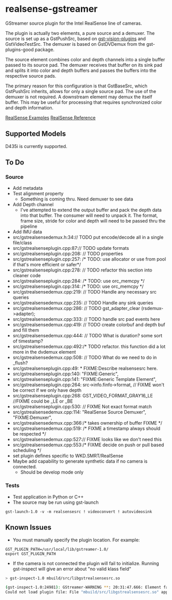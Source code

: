 # realsense-gstreamer

GStreamer source plugin for the Intel RealSense line of cameras. 

The plugin is actually two elements, a pure source and a demuxer. The source is set up as a GstPushSrc, based on [gst-vision-plugins](https://github.com/joshdoe/gst-plugins-vision) and GstVideoTestSrc. The demuxer is based on GstDVDemux from the gst-plugins-good package. 

The source element combines color and depth channels into a single buffer passed to its source pad. The demuxer receives that buffer on its sink pad and splits it into color and depth buffers and passes the buffers into the respective source pads. 

The primary reason for this configuration is that GstBaseSrc, which GstPushSrc inherits, allows for only a single source pad. The use of the demuxer is not required. A downstream element may demux the itself buffer. This may be useful for processing that requires synchronized color and depth information.

[RealSense Examples](https://github.com/IntelRealSense/librealsense/tree/master/examples)
[RealSense Reference](https://dev.intelrealsense.com/docs/api-architecture)

## Supported Models
D435i is currently supported.

## To Do
### Source
- Add metadata
- Test alignment property
    - Something is coming thru. Need demuxer to see data
- Add Depth channel
    - I've attempted to extend the output buffer and pack the depth data into that buffer. The consumer will need to unpack it. The format, frame size, stride for color and depth will need to be passed thru the pipeline 
- Add IMU data
- src/gstrealsensedemux.h:34:// TODO put encode/decode all in a single file/class
- src/gstrealsenseplugin.cpp:87:// TODO update formats
- src/gstrealsenseplugin.cpp:208:    // TODO properties
- src/gstrealsenseplugin.cpp:257:  /* TODO: use allocator or use from pool if that's more efficient or safer*/
- src/gstrealsenseplugin.cpp:278:  // TODO refactor this section into cleaner code
- src/gstrealsenseplugin.cpp:284:      /* TODO: use orc_memcpy */
- src/gstrealsenseplugin.cpp:314:      /* TODO: use orc_memcpy */
- src/gstrealsensedemux.cpp:219:  // TODO Handle any necessary src queries
- src/gstrealsensedemux.cpp:235:  // TODO Handle any sink queries
- src/gstrealsensedemux.cpp:286:      //  TODO gst_adapter_clear (rsdemux->adapter);
- src/gstrealsensedemux.cpp:333:    // TODO handle src pad events here
- src/gstrealsensedemux.cpp:419:  // TODO create colorbuf and depth buf and fill them
- src/gstrealsensedemux.cpp:444:  // TODO What is duration? some sort of timestamp?
- src/gstrealsensedemux.cpp:492:/* TODO refactor. this function did a lot more in the dvdemux element
- src/gstrealsensedemux.cpp:508:  // TODO What do we need to do in _flush?
- src/gstrealsenseplugin.cpp:49: * FIXME:Describe realsensesrc here.
- src/gstrealsenseplugin.cpp:140:    "FIXME:Generic",
- src/gstrealsenseplugin.cpp:141:    "FIXME:Generic Template Element",
- src/gstrealsenseplugin.cpp:264:    src->info.finfo->format, // FIXME won't be correct if we only have depth
- src/gstrealsenseplugin.cpp:268:    GST_VIDEO_FORMAT_GRAY16_LE //FIXME could be _LE or _BE
- src/gstrealsenseplugin.cpp:530:          // FIXME Not exact format match
- src/gstrealsensedemux.cpp:114:      "RealSense Source Demuxer", "FIXME:Demuxer",
- src/gstrealsensedemux.cpp:366:/* takes ownership of buffer FIXME */
- src/gstrealsensedemux.cpp:519:  /* FIXME a timestamp always should be respected */
- src/gstrealsensedemux.cpp:527:// FIXME looks like we don't need this
- src/gstrealsensedemux.cpp:553:/* FIXME decide on push or pull based scheduling */
- set plugin defines specific to WKD.SMRT/RealSense
- Maybe add capability to generate synthetic data if no camera is connected.
    - Should be develop mode only

### Tests
- Test application in Python or C++
- The source may be run using gst-launch
```
gst-launch-1.0 -v -m realsensesrc ! videoconvert ! autovideosink
```

## Known Issues
- You must manually specify the plugin location. For example:
```
GST_PLUGIN_PATH=/usr/local/lib/gstreamer-1.0/
export GST_PLUGIN_PATH
```
- If the camera is not connected the plugin will fail to initialize. Running gst-inspect will give an error about "no valid klass field"

```bash
> gst-inspect-1.0 mbuild/src/libgstrealsensesrc.so

(gst-inspect-1.0:24981): GStreamer-WARNING **: 20:31:47.666: Element factory metadata for 'realsensesrc' has no valid klass field
Could not load plugin file: File "mbuild/src/libgstrealsensesrc.so" appears to be a GStreamer plugin, but it failed to initialize
```
